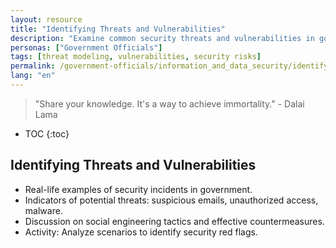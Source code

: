 ```yaml
---
layout: resource
title: "Identifying Threats and Vulnerabilities"
description: "Examine common security threats and vulnerabilities in government operations and learn how to identify them."
personas: ["Government Officials"]
tags: [threat modeling, vulnerabilities, security risks]
permalink: /government-officials/information_and_data_security/identifying_threats_and_vulnerabilities/
lang: "en"
---
```


> "Share your knowledge. It's a way to achieve immortality." - Dalai Lama

* TOC
{:toc}

## Identifying Threats and Vulnerabilities

- Real-life examples of security incidents in government.
- Indicators of potential threats: suspicious emails, unauthorized access, malware.
- Discussion on social engineering tactics and effective countermeasures.
- Activity: Analyze scenarios to identify security red flags.
